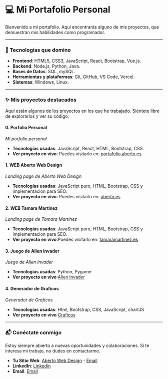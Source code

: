 # 💻 Mi Portafolio Personal

Bienvenido a mi portafolio. Aquí encontrarás alguno de mis proyectos, que demuestran mis habilidades como programador.

---

### 🚀 Tecnologías que domino

* **Frontend**: HTML5, CSS3, JavaScript, React, Bootstrap, Vue.js.
* **Backend**: Node.js, Python, Java.
* **Bases de Datos**: SQL, mySQL.
* **Herramientas y plataformas**: Git, GitHub, VS Code, Vercel.
* **Sistemas**: Windows, Linux.

---

### ✨ Mis proyectos destacados

Aquí están algunos de los proyectos en los que he trabajado. Siéntete libre de explorarlos y ver su código.

#### 0. Porfolio Personal
_Mi porfolio personal_
* **Tecnologías usadas**: JavaScript, React, HTML, Bootstrap, CSS.
* **Ver proyecto en vivo**: Puedes visitarlo en: [portafolio.aberto.es](https://portafolio.aberto.es)


#### 1. WEB Aberto Web Design 
_Landing page de Aberto Web Design_
* **Tecnologías usadas**: JavaScript puro, HTML, Bootstrap, CSS y implementacion para SEO.
* **Ver proyecto en vivo**: Puedes visitarlo en: [aberto.es](https://aberto.es)


#### 2. WEB Tamara Martinez
_Landing page de Tamara Martinez_
* **Tecnologías usadas**: JavaScript puro, HTML, Bootstrap, CSS y implementacion para SEO.
* **Ver proyecto en vivo**:Puedes visitarlo en: [tamaramartinez.es](www.tamaramartinez.es)


#### 3. Juego de Alien Invader
_Juego de Alien Invader_
* **Tecnologías usadas**: Python, Pygame
* **Ver proyecto en vivo**:[Alien Invader](https://a-berto.itch.io/alien-invasion)

#### 4. Generador de Graficos
_Generador de Graficos_
* **Tecnologías usadas**: Html, Bootstrap, CSS, JavaScript, chartJS
* **Ver proyecto en vivo**:[Graficos](https://generador-de-graficos.vercel.app/)
---

### 📬 Conéctate conmigo

Estoy siempre abierto a nuevas oportunidades y colaboraciones. Si te interesa mi trabajo, no dudes en contactarme.

* **Tu Sitio Web**: [Aberto Web Design](https://www.aberto.es) - [Email](aberto.webdesign@gmail.com)
* **LinkedIn**: [Linkedin](http://www.linkedin.com/in/alberto-zani)
* **Email**: [Email](mailto:zani.alberto@gmail.com)
